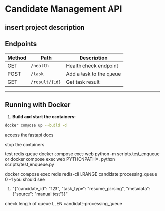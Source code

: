 # Candidate Management API 

insert project description
---

## Endpoints

| Method | Path         | Description            |
|--------|--------------|------------------------|
| GET    | `/health`    | Health check endpoint  |
| POST   | `/task`      | Add a task to the queue|
| GET    | `/result/{id}` | Get task result       |


---

## Running with Docker

1. **Build and start the containers:**

```bash
docker compose up --build -d
```

access the fastapi docs

stop the containers

test redis queue
docker compose exec web python -m scripts.test_enqueue
or
docker compose exec web PYTHONPATH=. python scripts/test_enqueue.py


docker compose exec redis redis-cli
LRANGE candidate:processing_queue 0 -1
you should see
1) "{\"candidate_id\": \"123\", \"task_type\": \"resume_parsing\", \"metadata\": {\"source\": \"manual test\"}}"

check length of queue
LLEN candidate:processing_queue

